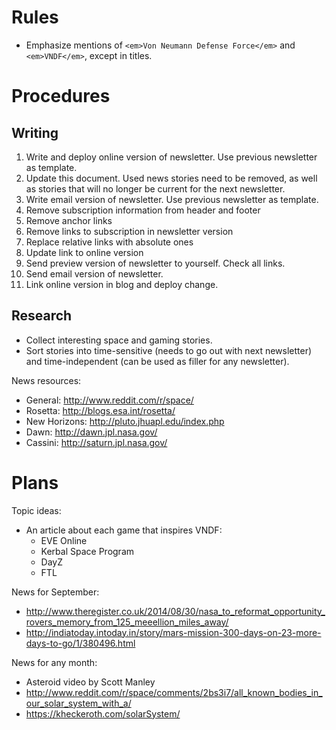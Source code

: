 # Rules

- Emphasize mentions of `<em>Von Neumann Defense Force</em>` and
  `<em>VNDF</em>`, except in titles.

# Procedures

## Writing

1. Write and deploy online version of newsletter. Use previous newsletter as
template.
1. Update this document. Used news stories need to be removed, as well as
stories that will no longer be current for the next newsletter.
1. Write email version of newsletter. Use previous newsletter as template.
  1. Remove subscription information from header and footer
  1. Remove anchor links
  1. Remove links to subscription in newsletter version
  1. Replace relative links with absolute ones
  1. Update link to online version
1. Send preview version of newsletter to yourself. Check all links.
1. Send email version of newsletter.
1. Link online version in blog and deploy change.


## Research

- Collect interesting space and gaming stories.
- Sort stories into time-sensitive (needs to go out with next newsletter) and
time-independent (can be used as filler for any newsletter).

News resources:
- General: http://www.reddit.com/r/space/
- Rosetta: http://blogs.esa.int/rosetta/
- New Horizons: http://pluto.jhuapl.edu/index.php
- Dawn: http://dawn.jpl.nasa.gov/
- Cassini: http://saturn.jpl.nasa.gov/


# Plans

Topic ideas:
- An article about each game that inspires VNDF:
  - EVE Online
  - Kerbal Space Program
  - DayZ
  - FTL


News for September:
- http://www.theregister.co.uk/2014/08/30/nasa_to_reformat_opportunity_rovers_memory_from_125_meeellion_miles_away/
- http://indiatoday.intoday.in/story/mars-mission-300-days-on-23-more-days-to-go/1/380496.html

News for any month:
- Asteroid video by Scott Manley
- http://www.reddit.com/r/space/comments/2bs3i7/all_known_bodies_in_our_solar_system_with_a/
- https://kheckeroth.com/solarSystem/
